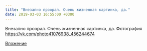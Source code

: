 ```yaml
---
title: "Внезапно проорал. Очень жизненная картинка, да."
date: 2019-03-03 16:55:00 +0300
---
```


Внезапно проорал. Очень жизненная картинка, да.
Фотография
https://vk.com/photo41076938_456244674

[Вложение](https://vk.com/photo41076938_456244674)
